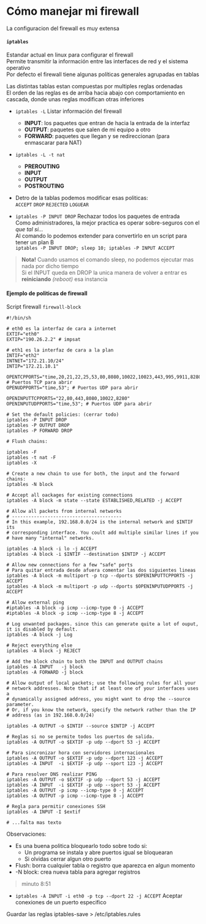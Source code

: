 # Cómo manejar mi firewall
La configuracion del firewall es muy extensa

#### `iptables`
Estandar actual en linux para configurar el firewall  
Permite transmitir la información entre las interfaces de red y el sistema operativo  
Por defecto el firewall tiene algunas políticas generales agrupadas en tablas

Las distintas tablas estan compuestas por multiples reglas ordenadas  
El orden de las reglas es de arriba hacia abajo con comportamiento en cascada,
donde unas reglas modifican otras inferiores

- `iptables -L` Listar información del firewall
  - **INPUT**: los paquetes que entran de hacia la entrada de la interfaz
  - **OUTPUT**: paquetes que salen de mi equipo a otro
  - **FORWARD**: paquetes que llegan y se redireccionan (para enmascarar para NAT)
- `iptables -L -t nat`
  - **PREROUTING**
  - **INPUT**
  - **OUTPUT**
  - **POSTROUTING**

- Detro de la tablas podemos modificar esas politicas:  
`ACCEPT` `DROP` `REJECTED` `LOGUEAR`

- `iptables -P INPUT DROP` Rechazar todos los paquetes de entrada  
Como administradores, la mejor practica es operar sobre-seguros con el _que tal si..._  
Al comando lo podemos extender para convertirlo en un script para tener un plan B  
`iptables -P INPUT DROP; sleep 10; iptables -P INPUT ACCEPT`

> **Nota!** Cuando usamos el comando sleep, no podemos ejecutar mas nada por dicho tiempo  
Si el INPUT queda en DROP la unica manera de volver a entrar es **reiniciando** _(reboot)_ esa instancia

#### Ejemplo de politicas de firewall
Script firewall `firewall-block`

```
#!/bin/sh

# eth0 es la interfaz de cara a internet
EXTIF="eth0"
EXTIP="190.26.2.2" # impsat

# eth1 es la interfaz de cara a la plan
INTIF="eth2"
INTNET="172.21.10/24"
INTIP="172.21.10.1"

OPENTCPPORTS="time,20,21,22,25,53,80,8080,10022,10023,443,995,9911,8280"; # Puertos TCP para abrir
OPENUDPPORTS="time,53"; # Puertos UDP para abrir

OPENINPUTTCPPORTS="22,80,443,8080,10022,8280"
OPENINPUTUDPPORTS="time,53"; # Puertos UDP para abrir

# Set the default policies: (cerrar todo)
iptables -P INPUT DROP
iptables -P OUTPUT DROP
iptables -P FORWARD DROP

# Flush chains:

iptables -F
iptables -t nat -F
iptables -X

# Create a new chain to use for both, the input and the forward chains:
iptables -N block

# Accept all oackages for existing connections
iptables -A block -m state --state ESTABLISHED,RELATED -j ACCEPT

# Allow all packets from internal networks
# ----------------------------------------
# In this example, 192.168.0.0/24 is the internal network and $INTIF its
# corresponding interface. You coult add multiple similar lines if you
# have many "internal" networks.

iptables -A block -i lo -j ACCEPT
iptables -A block -i $INTIF --destination $INTIP -j ACCEPT

# Allow new connections for a few "safe" ports
# Para quitar entrada desde afuera comentar las dos siguientes lineas
iptables -A block -m multiport -p tcp --dports $OPENINPUTTCPPORTS -j ACCEPT
iptables -A block -m multiport -p udp --dports $OPENINPUTUDPPORTS -j ACCEPT

# Allow external ping
#iptables -A block -p icmp --icmp-type 0 -j ACCEPT
#iptables -A block -p icmp --icmp-type 8 -j ACCEPT

# Log unwanted packages. since this can generate quite a lot of ouput, it is disabled by default.
iptables -A block -j Log

# Reject everything else
iptables -A block -j REJECT

# Add the block chain to both the INPUT and OUTPUT chains
iptables -A INPUT   -j block
iptables -A FORWARD -j block

# Allow output of local packets; use the following rules for all your
# network addresses. Note that if at least one of your interfaces uses a
# dynamically assigned address, you might want to drop the --source parameter.
# Or, if you know the network, specify the network rather than the IP
# address (as in 192.168.0.0/24)

iptables -A OUTPUT -o $INTIF --source $INTIP -j ACCEPT

# Reglas si no se permite todos los puertos de salida.
iptables -A OUTPUT -o $EXTIF -p udp --dport 53 -j ACCEPT

# Para sincronizar hora con servidores internacionales
iptables -A OUTPUT -o $EXTIF -p udp --dport 123 -j ACCEPT
iptables -A INPUT  -i $EXTIF -p udp --sport 123 -j ACCEPT

# Para resolver DNS realizar PING
iptables -A OUTPUT -o $EXTIF -p udp --dport 53 -j ACCEPT
iptables -A INPUT  -i $EXTIF -p udp --sport 53 -j ACCEPT
iptables -A OUTPUT -p icmp --icmp-type 0 -j ACCEPT
iptables -A OUTPUT -p icmp --icmp-type 8 -j ACCEPT

# Regla para permitir conexiones SSH
iptables -A INPUT -I $extif

# ...falta mas texto

```
Observaciones:
 - Es una buena politica bloquearlo todo sobre todo si:
   - Un programa se instala y abre puertos igual se bloquearan
   - Si olvidas cerrar algun otro puerto
 - Flush: borra cualquier tabla o registro que aparezca en algun momento
 - -N block: crea nueva tabla para agregar registros

> minuto 8:51

- `iptables -A INPUT -i eth0 -p tcp --dport 22 -j ACCEPT`
Aceptar conexiones de un puerto especifico

Guardar las reglas
iptables-save > /etc/iptables.rules
